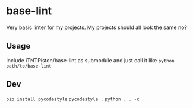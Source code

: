 # base-lint
Very basic linter for my projects. My projects should all look the same no?

## Usage
Include iTNTPiston/base-lint as submodule and just call it like `python path/to/base-lint`

## Dev
`pip install pycodestyle`
`pycodestyle .`
`python . . -c`

